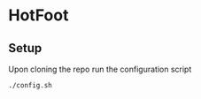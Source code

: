 # HotFoot #

## Setup ##
Upon cloning the repo run the configuration script
```bash
./config.sh
```

